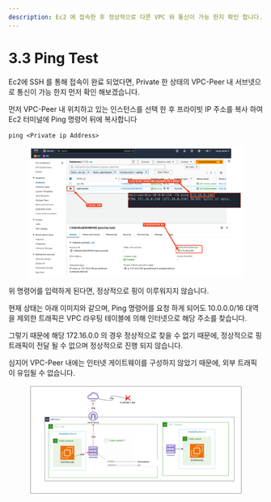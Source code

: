```yaml
---
description: Ec2 에 접속한 후 정상적으로 다른 VPC 와 통신이 가능 한지 확인 합니다.
---
```


# 3.3 Ping Test

Ec2에 SSH 를 통해 접속이 완료 되었다면, Private 한 상태의 VPC-Peer 내 서브넷으로 통신이 가능 한지 먼저 확인 해보겠습니다.

먼저 VPC-Peer 내 위치하고 있는 인스턴스를 선택 한 후 프라이빗 IP 주소를 복사 하여 Ec2 터미널에 Ping 명령어 뒤에 복사합니다

```
ping <Private ip Address>
```

<figure><img src="../../.gitbook/assets/image (31).png" alt=""><figcaption></figcaption></figure>

위 명령어를 입력하게 된다면, 정상적으로 핑이 이루워지지 않습니다.

현재 상태는 아래 이미지와 같으며, Ping 명령어를 요청 하게 되어도 10.0.0.0/16 대역을 제외한 트래픽은 VPC 라우팅 테이블에 의해 인터넷으로 해당 주소를 찾습니다.

그렇기 때문에 해당 172.16.0.0 의 경우 정상적으로 찾을 수 없기 때문에, 정상적으로 핑 트래픽이 전달 될 수 없으며 정상적으로 진행 되지 않습니다.

심지어 VPC-Peer 내에는 인터넷 게이트웨이를 구성하지 않았기 때문에, 외부 트래픽이 유입될 수 없습니다.

<figure><img src="../../.gitbook/assets/image (32).png" alt=""><figcaption></figcaption></figure>
